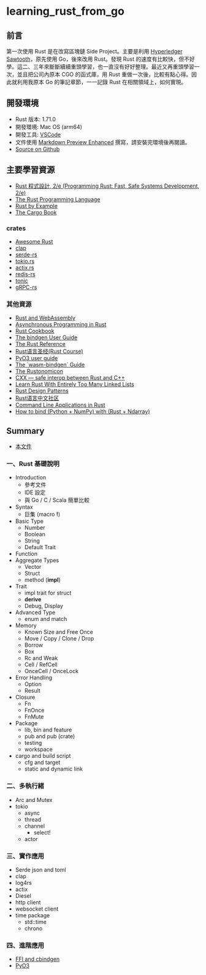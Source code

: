 # learning_rust_from_go

## 前言

第一次使用 Rust 是在改寫區塊鏈 Side Project。主要是利用 [Hyperledger Sawtooth](https://www.hyperledger.org/use/sawtooth)，原先使用 Go，後來改用 Rust。發現 Rust 的速度有比較快，但不好學。這二、三年來斷斷續續重頭學習，也一直沒有好好整理。最近又再重頭學習一次，並且把公司內原本 CGO 的函式庫，用 Rust 重做一次後，比較有點心得。因此就利用我原本 Go 的筆記章節，一一記錄 Rust 在相關領域上，如何實現。

## 開發環境

- Rust 版本: 1.71.0
- 開發環境: Mac OS (arm64)
- 開發工具: [VSCode](https://code.visualstudio.com/)
- 文件使用 [Markdown Preview Enhanced](https://github.com/shd101wyy/markdown-preview-enhanced) 撰寫，請安裝完環境後再閱讀。
- [Source on Github](https://github.com/kigichang/learning_rust_from_go)

## 主要學習資源

- [Rust 程式設計, 2/e (Programming Rust: Fast, Safe Systems Development, 2/e)](https://www.tenlong.com.tw/products/9786263242326)
- [The Rust Programming Language](https://doc.rust-lang.org/book/)
- [Rust by Example](https://doc.rust-lang.org/stable/rust-by-example/index.html)
- [The Cargo Book](https://doc.rust-lang.org/cargo/index.html)

### crates

- [Awesome Rust](https://github.com/rust-unofficial/awesome-rust)
- [clap](https://github.com/clap-rs/clap)
- [serde-rs](https://github.com/serde-rs/)
- [tokio.rs](https://tokio.rs/tokio/tutorial)
- [actix.rs](https://actix.rs/)
- [redis-rs](https://github.com/redis-rs/redis-rs)
- [tonic](https://github.com/hyperium/tonic)
- [gRPC-rs](https://github.com/tikv/grpc-rs)

### 其他資源

- [Rust and WebAssembly](https://rustwasm.github.io/docs/book/introduction.html)
- [Asynchronous Programming in Rust](https://rust-lang.github.io/async-book/)
- [Rust Cookbook](https://rust-lang-nursery.github.io/rust-cookbook/intro.html)
- [The bindgen User Guide](https://rust-lang.github.io/rust-bindgen/introduction.html)
- [The Rust Reference](https://doc.rust-lang.org/reference/introduction.html)
- [Rust语言圣经(Rust Course)](https://course.rs/about-book.html)
- [PyO3 user guide](https://pyo3.rs/)
- [The \`wasm-bindgen\` Guide](https://rustwasm.github.io/wasm-bindgen/introduction.html)
- [The Rustonomicon](https://doc.rust-lang.org/beta/nomicon/leaking.html)
- [CXX — safe interop between Rust and C++](https://cxx.rs/index.html)
- [Learn Rust With Entirely Too Many Linked Lists](https://rust-unofficial.github.io/too-many-lists/)
- [Rust Design Patterns](https://rust-unofficial.github.io/patterns/)
- [Rust语言中文社区](https://rustcc.cn/)
- [Command Line Applications in Rust](https://rust-cli.github.io/book/index.html)
- [How to bind (Python + NumPy) with (Rust + Ndarray)](https://itnext.io/how-to-bind-python-numpy-with-rust-ndarray-2efa5717ed21)

## Summary

- [本文件](README.md)

### 一、Rust 基礎說明

- Introduction
  - 參考文件
  - IDE 設定
  - 與 Go / C / Scala 簡單比較
- Syntax
  - 巨集 (macro __!__)
- Basic Type
  - Number
  - Boolean
  - String
  - Default Trait
- Function
- Aggregate Types
  - Vector
  - Struct
  - method (__impl__)
- Trait
  - impl trait for struct
  - __derive__
  - Debug, Display
- Advanced Type
  - enum and match
- Memory
  - Known Size and Free Once
  - Move / Copy / Clone / Drop
  - Borrow
  - Box
  - Rc and Weak
  - Cell / RefCell
  - OnceCell / OnceLock
- Error Handling
  - Option
  - Result
- Closure
  - Fn
  - FnOnce
  - FnMute
- Package
  - lib, bin and feature
  - pub and pub (crate)
  - testing
  - workspace
- cargo and build script
  - cfg and target
  - static and dynamic link

### 二、多執行緒

- Arc and Mutex
- tokio
  - async
  - thread
  - channel
    - select!
  - actor

### 三、實作應用

- Serde json and toml
- clap
- log4rs
- actix
- Diesel
- http client
- websocket client
- time package
  - std::time
  - chrono

### 四、進階應用

- [FFI and cbindgen](https://rust-lang.github.io/rust-bindgen/introduction.html)
- [PyO3](https://github.com/PyO3/pyo3)
